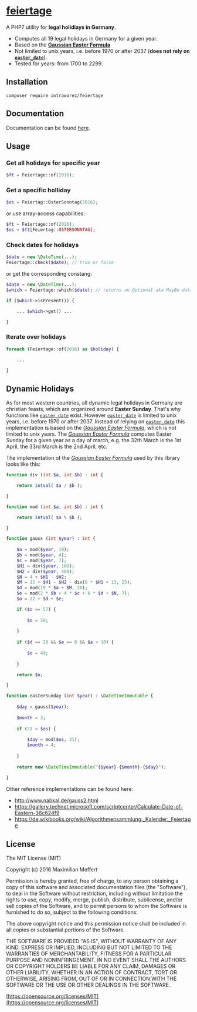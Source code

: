 # [feiertage](http://intrawarez.github.io/feiertage/)

A PHP7 utility for **legal holidiays in Germany**.

- Computes all 19 legal holidays in Germany for a given year.
- Based on the **[Gaussian Easter Formula](https://de.wikipedia.org/wiki/Gau%C3%9Fsche_Osterformel)**
- Not limited to unix years, i.e. before 1970 or after 2037 (**does not rely on [```easter_date```](http://php.net/manual/en/function.easter-date.php)**).
- Tested for years: from 1700 to 2299.

## Installation

```
composer require intrawarez/feiertage
```

## Documentation

Documentation can be found [here](http://intrawarez.github.io/feiertage/docs/).

## Usage

### Get all holidays for specific year
```php
$ft = Feiertage::of(2016);

```

### Get a specific holliday
```php
$os = Feiertag::OsterSonntag(2016);

```
or use array-access capabilities:
```php
$ft = Feiertage::of(2016);
$os = $ft[Feiertag::OSTERSONNTAG];

```

### Check dates for holidays
```php
$date = new \DateTime(...);
Feiertage::check($date); // true or false
```
or get the corresponding constang:
```php
$date = new \DateTime(...);
$which = Feiertage::which($date); // returns an Optional aka MayBe data structure

if ($which->isPresent()) {

	... $which->get() ...

}

```

### Iterate over holidays
```php
foreach (Feiertage::of(2016) as $holiday) {

	...

}
```

## Dynamic Holidays
As for most western countries, all dynamic legal holidays in Germany are christian feasts, which are organized around **Easter Sunday**.
That's why functions like [```easter_date```](http://php.net/manual/en/function.easter-date.php) exist.
However [```easter_date```](http://php.net/manual/en/function.easter-date.php) is limited to unix years, i.e. before 1970 or after 2037.
Instead of relying on [```easter_date```](http://php.net/manual/en/function.easter-date.php) this implementation is based on the *[Gaussian Easter Formula](https://de.wikipedia.org/wiki/Gau%C3%9Fsche_Osterformel)*, which is not limited to unix years. 
The *[Gaussian Easter Formula](https://de.wikipedia.org/wiki/Gau%C3%9Fsche_Osterformel)* computes Easter Sunday for a given year as a day of march, e.g. the 32th March is the 1st April, the 33rd March is the 2nd April, etc.

The implementation of the *[Gaussian Easter Formula](https://de.wikipedia.org/wiki/Gau%C3%9Fsche_Osterformel)* used by this library looks like this:
```php
function div (int $a, int $b) : int {

	return intval( $a / $b );

}

function mod (int $a, int $b) : int {

	return intval( $a % $b );

}

function gauss (int $year) : int {
	
	$a = mod($year, 19);
	$b = mod($year, 4);
	$c = mod($year, 7);
	$H1 = div($year, 100);
	$H2 = div($year, 400);
	$N = 4 + $H1 - $H2;
	$M = 15 + $H1 - $H2 - div(8 * $H1 + 13, 25);
	$d = mod(19 * $a + $M, 30);
	$e = mod(2 * $b + 4 * $c + 6 * $d + $N, 7);
	$o = 22 + $d + $e;

	if ($o == 57) {
		
		$o = 50;
		
	}
	
	if ($d == 28 && $e == 6 && $a > 10) {
		
		$o = 49;
		
	}

	return $o;

}

function easterSunday (int $year) : \DateTimeImmutable {
		
	$day = gauss($year);
	
	$month = 3;
	
	if (31 < $os) {
	
		$day = mod($os, 31);
		$month = 4;
	
	}
	
	return new \DateTimeImmutable("{$year}-{$month}-{$day}");
	
}
```
Other reference implementations can be found here:
- http://www.nabkal.de/gauss2.html
- https://gallery.technet.microsoft.com/scriptcenter/Calculate-Date-of-Eastern-36c624f9
- https://de.wikibooks.org/wiki/Algorithmensammlung:_Kalender:_Feiertage

## License

The MIT License (MIT)

Copyright (c) 2016 Maximilian Meffert

Permission is hereby granted, free of charge, to any person obtaining a copy of this software and associated documentation files (the "Software"), to deal in the Software without restriction, including without limitation the rights to use, copy, modify, merge, publish, distribute, sublicense, and/or sell copies of the Software, and to permit persons to whom the Software is furnished to do so, subject to the following conditions:

The above copyright notice and this permission notice shall be included in all copies or substantial portions of the Software.

THE SOFTWARE IS PROVIDED "AS IS", WITHOUT WARRANTY OF ANY KIND, EXPRESS OR IMPLIED, INCLUDING BUT NOT LIMITED TO THE WARRANTIES OF MERCHANTABILITY, FITNESS FOR A PARTICULAR PURPOSE AND NONINFRINGEMENT. IN NO EVENT SHALL THE AUTHORS OR COPYRIGHT HOLDERS BE LIABLE FOR ANY CLAIM, DAMAGES OR OTHER LIABILITY, WHETHER IN AN ACTION OF CONTRACT, TORT OR OTHERWISE, ARISING FROM, OUT OF OR IN CONNECTION WITH THE SOFTWARE OR THE USE OR OTHER DEALINGS IN THE SOFTWARE.

[https://opensource.org/licenses/MIT](https://opensource.org/licenses/MIT)
